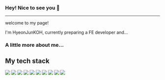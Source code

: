 ### Hey! Nice to see you 👋
-----------------------------------------------------------------------
<!--
**HyeonJunKOH/HyeonJunKOH** is a ✨ _special_ ✨ repository because its `README.md` (this file) appears on your GitHub profile.

Here are some ideas to get you started:

- 🔭 I’m currently working on ...
- 🌱 I’m currently learning ...
- 👯 I’m looking to collaborate on ...
- 🤔 I’m looking for help with ...
- 💬 Ask me about ...
- 📫 How to reach me: ...
- 😄 Pronouns: ...
- ⚡ Fun fact: ...
-->
<p>welcome to my page!</p>
<p>I'm HyeonJunKOH, currently preparing a FE developer and... </p>
<h3>A little more about me... </h3>


<h2>My tech stack</h2>
<span><img src="https://img.shields.io/badge/Javascript-F05138?style=flat-square&logo=Javascript&logoColor=white"/></span>
<span><img src="https://img.shields.io/badge/HTML-F7DF1E?style=flat-square&logo=HTML5&logoColor=white"/></span>
<span><img src="https://img.shields.io/badge/CSS-1572B6?style=flat-square&logo=CSS3&logoColor=white"/></span>
<span><img src="https://img.shields.io/badge/Jquery-06B6D4?style=flat-square&logo=Jquery&logoColor=white"/></span>
<span><img src="https://img.shields.io/badge/Vue.js-154881?style=flat-square&logo=Vue.js&logoColor=white"/></span>
<span><img src="https://img.shields.io/badge/Oracle-00B265?style=flat-square&logo=Oracle&logoColor=white"/></span>
<span><img src="https://img.shields.io/badge/Java-1BA0D7?style=flat-square&logo=Java&logoColor=white"/></span>
<span><img src="https://img.shields.io/badge/GitHub-C3002F?style=flat-square&logo=GitHub&logoColor=white"/></span>
<span><img src="https://img.shields.io/badge/Spring-6DB33F?style=flat-square&logo=Spring&logoColor=white"/></span>
<span><img src="https://img.shields.io/badge/SpringBoot-6DB33F?style=flat-square&logo=SpringBoot&logoColor=white"/></span>
